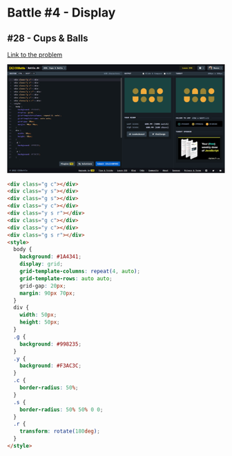 # Battle #4 - Display

## #28 - Cups & Balls

[Link to the problem](https://cssbattle.dev/play/28)

![result](./images/028_cups-&-balls.png)

```html
<div class="g c"></div>
<div class="y s"></div>
<div class="g s"></div>
<div class="y c"></div>
<div class="y s r"></div>
<div class="g c"></div>
<div class="y c"></div>
<div class="g s r"></div>
<style>
  body {
    background: #1A4341;
    display: grid;
    grid-template-columns: repeat(4, auto);
    grid-template-rows: auto auto;
    grid-gap: 20px;
    margin: 90px 70px;
  }
  div {
    width: 50px;
    height: 50px;
  }
  .g {
    background: #998235;
  }
  .y {
    background: #F3AC3C;
  }
  .c {
    border-radius: 50%;
  }
  .s {
    border-radius: 50% 50% 0 0;
  }
  .r {
    transform: rotate(180deg);
  }
</style>
```

